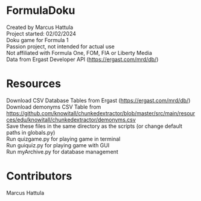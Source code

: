 ﻿# FormulaDoku

Created by Marcus Hattula <br/>
Project started: 02/02/2024 <br/>
Doku game for Formula 1 <br/>
Passion project, not intended for actual use <br/>
Not affiliated with Formula One, FOM, FIA or Liberty Media <br/>
Data from Ergast Developer API (https://ergast.com/mrd/db/)

# Resources

Download CSV Database Tables from Ergast (https://ergast.com/mrd/db/) <br/>
Download demonyms CSV Table from https://github.com/knowitall/chunkedextractor/blob/master/src/main/resources/edu/knowitall/chunkedextractor/demonyms.csv <br/>
Save these files in the same directory as the scripts (or change default paths in globals.py) <br/>
Run quizgame.py for playing game in terminal <br/>
Run guiquiz.py for playing game with GUI <br/>
Run myArchive.py for database management

# Contributors
  Marcus Hattula <br/>
